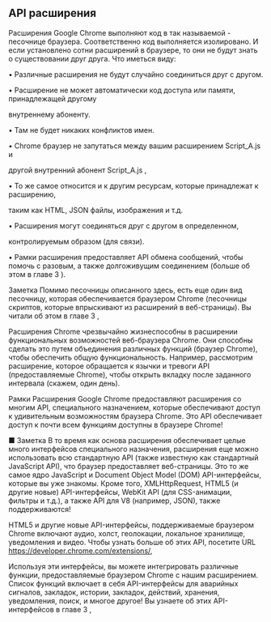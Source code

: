 ## API расширения

Расширения Google Chrome выполняют код в так называемой - песочнице браузера. Соответственно код выполняется изолировано. И если установлено сотни расширений в браузере, то они не будут знать о существовании друг друга. Что иметься виду:

• Различные расширения не будут случайно соединиться друг с другом.

• Расширение не может автоматически код доступа или памяти, принадлежащей другому

внутреннему абоненту.

• Там не будет никаких конфликтов имен.

• Chrome браузер не запутаться между вашим расширением Script\_A.js и

другой внутренний абонент Script\_A.js ,

• То же самое относится и к другим ресурсам, которые принадлежат к расширению,

таким как HTML, JSON файлы, изображения и т.д.

• Расширения могут соединяться друг с другом в определенном,

контролируемым образом \(для связи\).

• Рамки расширения предоставляет API обмена сообщений, чтобы помочь с разовым, а также долгоживущим соединением \(больше об этом в главе 3 \). 



Заметка Помимо песочницы описанного здесь, есть еще один вид песочницу, которая обеспечивается браузером Chrome \(песочницы скриптов, которые впрыскивают из расширений в веб-страницы\). Вы читали об этом в главе 3 ,



Расширения Chrome чрезвычайно жизнеспособны в расширении функциональных возможностей веб-браузера Chrome. Они способны сделать это путем объединения различных функций \(браузер Chrome\), чтобы обеспечить общую функциональность. Например, рассмотрим расширение, которое обращается к язычки и тревоги API \(предоставляемые Chrome\), чтобы открыть вкладку после заданного интервала \(скажем, один день\).

Рамки Расширения Google Chrome предоставляют расширения со многим API, специального назначением, которые обеспечивают доступ к удивительным возможностям браузера Chrome. Это API обеспечивает доступ к почти всем функциям доступны в браузере Chrome!



■ Заметка В то время как основа расширения обеспечивает целые много интерфейсов специального назначения, расширения еще можно использовать всю стандартную API \(также известную как стандартный JavaScript API\), что браузер предоставляет веб-страницы. Это то же самое ядро JavaScript и Document Object Model \(DOM\) API-интерфейсы, которые вы уже знакомы. Кроме того, XMLHttpRequest, HTML5 \(и другие новые\) API-интерфейсы, WebKit API \(для CSS-анимации, фильтры и т.д.\), а также API для V8 \(например, JSON\), также поддерживаются!

HTML5 и другие новые API-интерфейсы, поддерживаемые браузером Chrome включают аудио, холст, геолокации, локальное хранилище, уведомления и видео. Чтобы узнать больше об этих API, посетите URL https://developer.chrome.com/extensions/,



Используя эти интерфейсы, вы можете интегрировать различные функции, предоставляемые браузером Chrome с нашим расширением. Список функций включает в себя API-интерфейсы для аварийных сигналов, закладок, истории, закладок, действий, хранения, уведомления, поиск, и многое другое! Вы узнаете об этих API-интерфейсов в главе 3 ,

